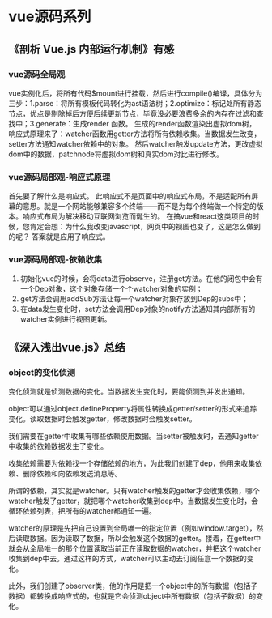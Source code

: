 # vue源码系列
## 《剖析 Vue.js 内部运行机制》有感
### vue源码全局观
vue实例化后，将所有代码$mount进行挂载，然后进行compile()编译，具体分为三步：1.parse：将所有模板代码转化为ast语法树；2.optimize：标记处所有静态节点，优点是剔除掉后方便后续更新节点，毕竟没必要浪费多余的内存在过滤和查找中；3.generate：生成render 函数。
生成的render函数渲染出虚拟dom树，
响应式原理来了：watcher函数用getter方法将所有依赖收集。当数据发生改变，setter方法通知watcher依赖中的对象。
然后watcher触发update方法，更改虚拟dom中的数据，patchnode将虚拟dom树和真实dom对比进行修改。

### vue源码局部观-响应式原理
首先要了解什么是响应式。
此响应式不是页面中的响应式布局，不是适配所有屏幕的意思。就是一个网站能够兼容多个终端——而不是为每个终端做一个特定的版本。响应式布局为解决移动互联网浏览而诞生的。
在搞vue和react这类项目的时候，您肯定会想：为什么我改变javascript，网页中的视图也变了，这是怎么做到的呢？
答案就是应用了响应式。
### vue源码局部观-依赖收集
1. 初始化vue的时候，会将data进行observe，注册get方法。在他的闭包中会有一个Dep对象，这个对象存储一个个watcher对象的实例；
2. get方法会调用addSub方法让每一个watcher对象存放到Dep的subs中；
3. 在data发生变化时，set方法会调用Dep对象的notify方法通知其内部所有的watcher实例进行视图更新。
## 《深入浅出vue.js》总结
### object的变化侦测
变化侦测就是侦测数据的变化。当数据发生变化时，要能侦测到并发出通知。

object可以通过object.defineProperty将属性转换成getter/setter的形式来追踪变化。读取数据时会触发getter，修改数据时会触发setter。

我们需要在getter中收集有哪些依赖使用数据。当setter被触发时，去通知getter中收集的依赖数据发生了变化。

收集依赖需要为依赖找一个存储依赖的地方，为此我们创建了dep，他用来收集依赖、删除依赖和向依赖发送消息等。

所谓的依赖，其实就是watcher。只有watcher触发的getter才会收集依赖，哪个watcher触发了getter，就把哪个watcher收集到dep中。当数据发生变化时，会循环依赖列表，把所有的watcher都通知一遍。

watcher的原理是先把自己设置到全局唯一的指定位置（例如window.target），然后读取数据。因为读取了数据，所以会触发这个数据的getter。接着，在getter中就会从全局唯一的那个位置读取当前正在读取数据的watcher，并把这个watcher收集到dep中去。通过这样的方式，watcher可以主动去订阅任意一个数据的变化。

此外，我们创建了observer类，他的作用是把一个object中的所有数据（包括子数据）都转换成响应式的，也就是它会侦测object中所有数据（包括子数据）的变化。



